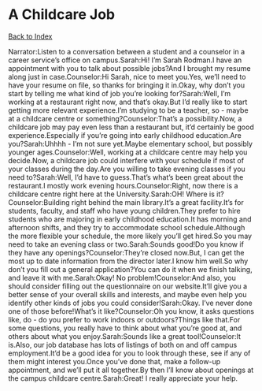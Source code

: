 # A Childcare Job
[Back to Index](https://github.com/windows10010/tpoExtractor/blob/master/README.md)

Narrator:Listen to a conversation between a student and a counselor in a career service’s office on campus.Sarah:Hi! I’m Sarah Rodman.I have an appointment with you to talk about possible jobs?And I brought my resume along just in case.Counselor:Hi Sarah, nice to meet you.Yes, we’ll need to have your resume on file, so thanks for bringing it in.Okay, why don’t you start by telling me what kind of job you’re looking for?Sarah:Well, I’m working at a restaurant right now, and that’s okay.But I’d really like to start getting more relevant experience.I’m studying to be a teacher, so - maybe at a childcare centre or something?Counselor:That’s a possibility.Now, a childcare job may pay even less than a restaurant but, it’d certainly be good experience.Especially if you’re going into early childhood education.Are you?Sarah:Uhhhh - I’m not sure yet.Maybe elementary school, but possibly younger ages.Counselor:Well, working at a childcare centre may help you decide.Now, a childcare job could interfere with your schedule if most of your classes during the day.Are you willing to take evening classes if you need to?Sarah:Well, I’d have to guess.That’s what’s been great about the restaurant.I mostly work evening hours.Counselor:Right, now there is a childcare centre right here at the University.Sarah:OH! Where is it?Counselor:Building right behind the main library.It’s a great facility.It’s for students, faculty, and staff who have young children.They prefer to hire students who are majoring in early childhood education.It has morning and afternoon shifts, and they try to accommodate school schedule.Although the more flexible your schedule, the more likely you’ll get hired.So you may need to take an evening class or two.Sarah:Sounds good!Do you know if they have any openings?Counselor:They’re closed now.But, I can get the most up to date information from the director later.I know him well.So why don’t you fill out a general application?You can do it when we finish talking, and leave it with me.Sarah:Okay! No problem!Counselor:And also, you should consider filling out the questionnaire on our website.It’ll give you a better sense of your overall skills and interests, and maybe even help you identify other kinds of jobs you could consider!Sarah:Okay. I’ve never done one of those before!What’s it like?Counselor:Oh you know, it asks questions like, do - do you prefer to work indoors or outdoors?Things like that.For some questions, you really have to think about what you’re good at, and others about what you enjoy.Sarah:Sounds like a great tool!Counselor:It is.Also, our job database has lots of listings of both on and off campus employment.It’d be a good idea for you to look through these, see if any of them might interest you.Once you’ve done that, make a follow-up appointment, and we’ll put it all together.By then I’ll know about openings at the campus childcare centre.Sarah:Great! I really appreciate your help. 